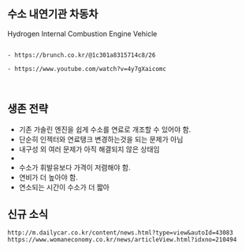 
## 수소 내연기관 차동차

Hydrogen
Internal 
Combustion
Engine
Vehicle

```

- https://brunch.co.kr/@1c301a8315714c8/26

- https://www.youtube.com/watch?v=4y7gXaicomc



```


## 생존 전략

- 기존 가솔린 엔진을 쉽게 수소를 연료로 개조할 수 있어야 함.
- 단순히 인젝터와 연료탱크 변경하는것을 되는 문제가 아님
- 내구성 외 여러 문제가 아직 해결되지 않은 상태임
- 
- 수소가 휘발유보다 가격이 저렴해야 함.
- 연비가 더 높아야 함.
- 연소되는 시간이 수소가 더 짧아 


## 신규 소식

```
http://m.dailycar.co.kr/content/news.html?type=view&autoId=43083
https://www.womaneconomy.co.kr/news/articleView.html?idxno=210494




```


